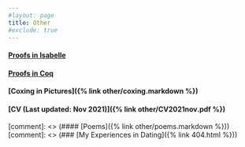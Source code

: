```yaml
---
#layout: page
title: Other
#exclude: true
---
```


#### [Proofs in Isabelle](https://github.com/hei411/Isabelle)
#### [Proofs in Coq](https://github.com/hei411/software_foundations_coq)
#### [Coxing in Pictures]({% link  other/coxing.markdown %})
#### [CV (Last updated: Nov 2021)]({% link  other/CV2021nov.pdf %})

[comment]: <> (#### [Poems]({% link  other/poems.markdown %}))
[comment]: <> (### [My Experiences in Dating]({% link  404.html %}))
